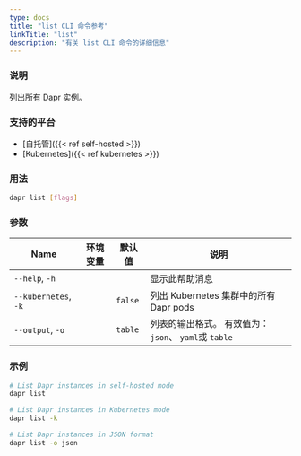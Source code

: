 ```yaml
---
type: docs
title: "list CLI 命令参考"
linkTitle: "list"
description: "有关 list CLI 命令的详细信息"
---
```


### 说明

列出所有 Dapr 实例。

### 支持的平台

- [自托管]({{< ref self-hosted >}})
- [Kubernetes]({{< ref kubernetes >}})

### 用法

```bash
dapr list [flags]
```

### 参数

| Name                 | 环境变量 | 默认值     | 说明                                     |
| -------------------- | ---- | ------- | -------------------------------------- |
| `--help`, `-h`       |      |         | 显示此帮助消息                                |
| `--kubernetes`, `-k` |      | `false` | 列出 Kubernetes 集群中的所有 Dapr pods         |
| `--output`, `-o`     |      | `table` | 列表的输出格式。 有效值为： `json`、 `yaml`或 `table` |

### 示例

```bash
# List Dapr instances in self-hosted mode
dapr list

# List Dapr instances in Kubernetes mode
dapr list -k

# List Dapr instances in JSON format
dapr list -o json
```

